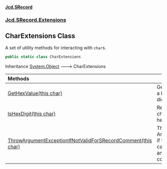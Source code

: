 #### [Jcd.SRecord](index.md 'index')
### [Jcd.SRecord.Extensions](Jcd.SRecord.Extensions.md 'Jcd.SRecord.Extensions')

## CharExtensions Class

A set of utility methods for interacting with `char`s.

```csharp
public static class CharExtensions
```

Inheritance [System.Object](https://docs.microsoft.com/en-us/dotnet/api/System.Object 'System.Object') &#129106; CharExtensions

| Methods | |
| :--- | :--- |
| [GetHexValue(this char)](Jcd.SRecord.Extensions.CharExtensions.GetHexValue(thischar).md 'Jcd.SRecord.Extensions.CharExtensions.GetHexValue(this char)') | Gets the value from a hexadecimal digit. |
| [IsHexDigit(this char)](Jcd.SRecord.Extensions.CharExtensions.IsHexDigit(thischar).md 'Jcd.SRecord.Extensions.CharExtensions.IsHexDigit(this char)') | Returns true if a character is a hexadecimal digit. |
| [ThrowArgumentExceptionIfNotValidForSRecordComment(this char)](Jcd.SRecord.Extensions.CharExtensions.ThrowArgumentExceptionIfNotValidForSRecordComment(thischar).md 'Jcd.SRecord.Extensions.CharExtensions.ThrowArgumentExceptionIfNotValidForSRecordComment(this char)') | Throws an ArgumentException if the character can't be used for an SRecordData comment. |
